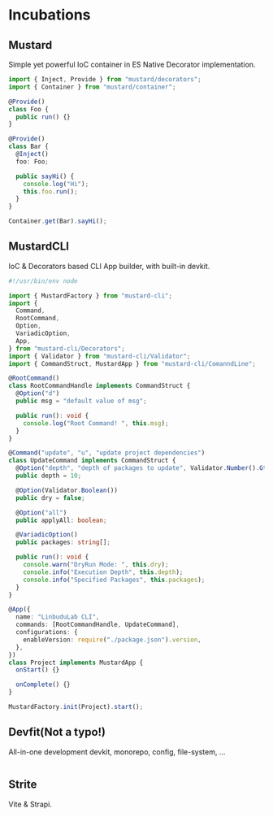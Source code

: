 # Incubations

## Mustard

Simple yet powerful IoC container in ES Native Decorator implementation.

```typescript
import { Inject, Provide } from "mustard/decorators";
import { Container } from "mustard/container";

@Provide()
class Foo {
  public run() {}
}

@Provide()
class Bar {
  @Inject()
  foo: Foo;

  public sayHi() {
    console.log("Hi");
    this.foo.run();
  }
}

Container.get(Bar).sayHi();
```



## MustardCLI

IoC & Decorators based CLI App builder, with built-in devkit.

```typescript
#!/usr/bin/env node

import { MustardFactory } from "mustard-cli";
import {
  Command,
  RootCommand,
  Option,
  VariadicOption,
  App,
} from "mustard-cli/Decorators";
import { Validator } from "mustard-cli/Validator";
import { CommandStruct, MustardApp } from "mustard-cli/ComanndLine";

@RootCommand()
class RootCommandHandle implements CommandStruct {
  @Option("d")
  public msg = "default value of msg";

  public run(): void {
    console.log("Root Command! ", this.msg);
  }
}

@Command("update", "u", "update project dependencies")
class UpdateCommand implements CommandStruct {
  @Option("depth", "depth of packages to update", Validator.Number().Gte(1))
  public depth = 10;

  @Option(Validator.Boolean())
  public dry = false;

  @Option("all")
  public applyAll: boolean;

  @VariadicOption()
  public packages: string[];

  public run(): void {
    console.warn("DryRun Mode: ", this.dry);
    console.info("Execution Depth", this.depth);
    console.info("Specified Packages", this.packages);
  }
}

@App({
  name: "LinbuduLab CLI",
  commands: [RootCommandHandle, UpdateCommand],
  configurations: {
    enableVersion: require("./package.json").version,
  },
})
class Project implements MustardApp {
  onStart() {}

  onComplete() {}
}

MustardFactory.init(Project).start();
```



## Devfit(Not a typo!)

All-in-one development devkit, monorepo, config, file-system, ...

```typescript
```



## Strite

Vite & Strapi.

```typescript
```

